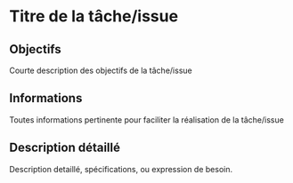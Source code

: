 # Titre de la tâche/issue

## Objectifs

Courte description des objectifs de la tâche/issue

## Informations

Toutes informations pertinente pour faciliter la réalisation de la tâche/issue

## Description détaillé

Description detaillé, spécifications, ou expression de besoin.
